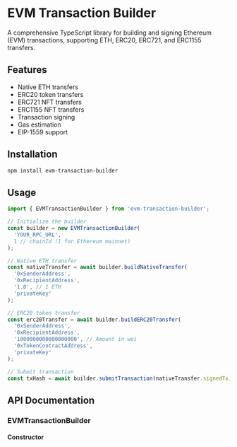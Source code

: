 # EVM Transaction Builder

A comprehensive TypeScript library for building and signing Ethereum (EVM) transactions, supporting ETH, ERC20, ERC721, and ERC1155 transfers.

## Features

- Native ETH transfers
- ERC20 token transfers
- ERC721 NFT transfers
- ERC1155 NFT transfers
- Transaction signing
- Gas estimation
- EIP-1559 support

## Installation

```bash
npm install evm-transaction-builder
```

## Usage

```typescript
import { EVMTransactionBuilder } from 'evm-transaction-builder';

// Initialize the builder
const builder = new EVMTransactionBuilder(
  'YOUR_RPC_URL',
  1 // chainId (1 for Ethereum mainnet)
);

// Native ETH transfer
const nativeTransfer = await builder.buildNativeTransfer(
  '0xSenderAddress',
  '0xRecipientAddress',
  '1.0', // 1 ETH
  'privateKey'
);

// ERC20 token transfer
const erc20Transfer = await builder.buildERC20Transfer(
  '0xSenderAddress',
  '0xRecipientAddress',
  '1000000000000000000', // Amount in wei
  '0xTokenContractAddress',
  'privateKey'
);

// Submit transaction
const txHash = await builder.submitTransaction(nativeTransfer.signedTx);
```

## API Documentation

### EVMTransactionBuilder

#### Constructor